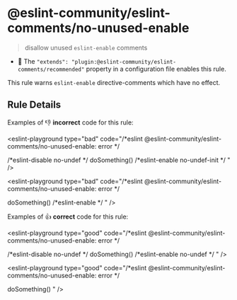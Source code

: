 # @eslint-community/eslint-comments/no-unused-enable

> disallow unused `eslint-enable` comments

- 🌟 The `"extends": "plugin:@eslint-community/eslint-comments/recommended"` property in a configuration file enables this rule.

This rule warns `eslint-enable` directive-comments which have no effect.

## Rule Details

Examples of :-1: **incorrect** code for this rule:

<eslint-playground type="bad" code="/*eslint @eslint-community/eslint-comments/no-unused-enable: error */

/*eslint-disable no-undef */
doSomething()
/*eslint-enable no-undef-init */
" />

<eslint-playground type="bad" code="/*eslint @eslint-community/eslint-comments/no-unused-enable: error */

doSomething()
/*eslint-enable */
" />

Examples of :+1: **correct** code for this rule:

<eslint-playground type="good" code="/*eslint @eslint-community/eslint-comments/no-unused-enable: error */

/*eslint-disable no-undef */
doSomething()
/*eslint-enable no-undef */
" />

<eslint-playground type="good" code="/*eslint @eslint-community/eslint-comments/no-unused-enable: error */

doSomething()
" />
